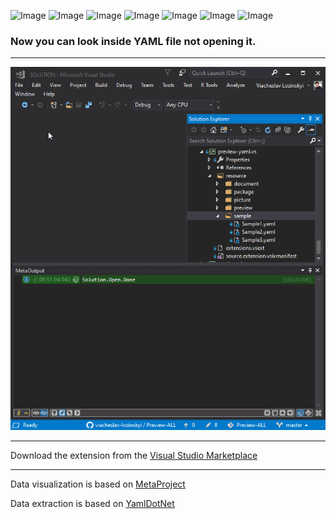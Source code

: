 ![Image](https://img.shields.io/github/license/viacheslav-lozinskyi/Preview-YAML)
![Image](https://img.shields.io/github/issues/viacheslav-lozinskyi/Preview-YAML)
![Image](https://img.shields.io/github/stars/viacheslav-lozinskyi/Preview-YAML)
![Image](https://img.shields.io/github/languages/code-size/viacheslav-lozinskyi/Preview-YAML)
![Image](https://img.shields.io/badge/VS-2019-blueviolet)
![Image](https://img.shields.io/badge/VS-2017-blueviolet)
![Image](https://img.shields.io/badge/VS-2015-blueviolet)

### Now you can look inside YAML file not opening it.
---

![Image](resource/video/Presentation1.gif)

---
Download the extension from the [Visual Studio Marketplace](https://marketplace.visualstudio.com/items?itemName=ViacheslavLozinskyi.Preview-YAML)

---
Data visualization is based on [MetaProject](https://marketplace.visualstudio.com/items?itemName=ViacheslavLozinskyi.MetaProject)

Data extraction is based on [YamlDotNet](https://github.com/aaubry/YamlDotNet)